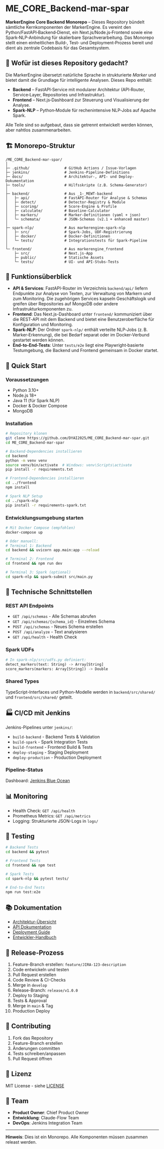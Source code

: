 # ME_CORE_Backend-mar-spar

**MarkerEngine Core Backend Monorepo** – Dieses Repository bündelt sämtliche Kernkomponenten der MarkerEngine.
Es vereint den Python/FastAPI‑Backend‑Dienst, ein Next.js/Node.js‑Frontend sowie eine Spark‑NLP‑Anbindung
für skalierbare Sprachverarbeitung. Das Monorepo stellt einen einheitlichen Build‑, Test‑ und
Deployment‑Prozess bereit und dient als zentrale Codebasis für das Gesamtsystem.

## 🧠 Wofür ist dieses Repository gedacht?

Die MarkerEngine übersetzt natürliche Sprache in strukturierte *Marker* und bietet damit die Grundlage für
intelligente Analysen. Dieses Repo enthält:

- **Backend** – FastAPI‑Service mit modularer Architektur (API‑Router, Service‑Layer, Repositories und Infrastruktur).
- **Frontend** – Next.js‑Dashboard zur Steuerung und Visualisierung der Analyse.
- **Spark‑NLP** – Python‑Module für rechenintensive NLP‑Jobs auf Apache Spark.

Alle Teile sind so aufgebaut, dass sie getrennt entwickelt werden können, aber nahtlos zusammenarbeiten.

## 🏗️ Monorepo-Struktur

```
/ME_CORE_Backend-mar-spar/
│
├─ .github/                # GitHub Actions / Issue-Vorlagen
├─ jenkins/                # Jenkins-Pipeline-Definitions
├─ docs/                   # Architektur-, API- und Deploy-Dokumentation
├─ tools/                  # Hilfsskripte (z.B. Schema-Generator)
│
├─ backend/                # Aus _1-_MEWT-backend
│   ├─ api/                # FastAPI-Router für Analyse & Schemas
│   ├─ detect/             # Detector-Registry & Module
│   ├─ scoring/            # Score-Engine & Profile
│   ├─ calculate/          # Baseline-Calculator
│   ├─ markers/            # Marker-Definitionen (yaml + json)
│   └─ schemata/           # JSON-Schemas (v2.1 + enhanced master)
│
├─ spark-nlp/              # Aus markerengine-spark-nlp
│   ├─ src/                # Spark-Jobs, UDF-Registrierung
│   ├─ docker/             # Docker-Definitionen
│   └─ tests/              # Integrationstests für Spark-Pipeline
│
└─ frontend/               # Aus markerengine_frontend
    ├─ src/                # Next.js-App
    ├─ public/             # Statische Assets
    └─ tests/              # UI- und API-Stubs-Tests
```

## 🧩 Funktionsüberblick

- **API & Services**: FastAPI-Router im Verzeichnis `backend/api/` liefern Endpunkte zur
  Analyse von Texten, zur Verwaltung von Markern und zum Monitoring. Die zugehörigen
  Services kapseln Geschäftslogik und greifen über Repositories auf MongoDB oder
  andere Infrastrukturkomponenten zu.
- **Frontend**: Das Next.js-Dashboard unter `frontend/` kommuniziert über die REST‑API
  mit dem Backend und bietet eine Benutzeroberfläche für Konfiguration und Monitoring.
- **Spark‑NLP**: Der Ordner `spark-nlp/` enthält verteilte NLP‑Jobs (z. B. Marker‑Erkennung),
  die bei Bedarf separat oder im Docker‑Verbund gestartet werden können.
- **End-to-End-Tests**: Unter `tests/e2e` liegt eine Playwright‑basierte Testumgebung, die
  Backend und Frontend gemeinsam in Docker startet.

## 🚀 Quick Start

### Voraussetzungen

- Python 3.10+
- Node.js 18+
- Java 11 (für Spark NLP)
- Docker & Docker Compose
- MongoDB

### Installation

```bash
# Repository klonen
git clone https://github.com/DYAI2025/ME_CORE_Backend-mar-spar.git
cd ME_CORE_Backend-mar-spar

# Backend-Dependencies installieren
cd backend
python -m venv venv
source venv/bin/activate  # Windows: venv\Scripts\activate
pip install -r requirements.txt

# Frontend-Dependencies installieren
cd ../frontend
npm install

# Spark NLP Setup
cd ../spark-nlp
pip install -r requirements-spark.txt
```

### Entwicklungsumgebung starten

```bash
# Mit Docker Compose (empfohlen)
docker-compose up

# Oder manuell:
# Terminal 1: Backend
cd backend && uvicorn app.main:app --reload

# Terminal 2: Frontend
cd frontend && npm run dev

# Terminal 3: Spark (optional)
cd spark-nlp && spark-submit src/main.py
```

## 🔧 Technische Schnittstellen

### REST API Endpoints

- `GET /api/schemas` - Alle Schemas abrufen
- `GET /api/schemas/{schema_id}` - Einzelnes Schema
- `POST /api/schemas` - Neues Schema erstellen
- `POST /api/analyze` - Text analysieren
- `GET /api/health` - Health Check

### Spark UDFs

```python
# In spark-nlp/src/udfs.py definiert:
detect_markers(text: String) -> Array[String]
score_markers(markers: Array[String]) -> Double
```

### Shared Types

TypeScript-Interfaces und Python-Modelle werden in `backend/src/shared/` und `frontend/src/shared/` geteilt.

## 🏭 CI/CD mit Jenkins

Jenkins-Pipelines unter `jenkins/`:

- `build-backend` - Backend Tests & Validation
- `build-spark` - Spark Integration Tests
- `build-frontend` - Frontend Build & Tests
- `deploy-staging` - Staging Deployment
- `deploy-production` - Production Deployment

### Pipeline-Status

Dashboard: [Jenkins Blue Ocean](http://jenkins.example.com/blue)

## 📊 Monitoring

- Health Check: `GET /api/health`
- Prometheus Metrics: `GET /api/metrics`
- Logging: Strukturierte JSON-Logs in `logs/`

## 🧪 Testing

```bash
# Backend Tests
cd backend && pytest

# Frontend Tests
cd frontend && npm test

# Spark Tests
cd spark-nlp && pytest tests/

# End-to-End Tests
npm run test:e2e
```

## 📚 Dokumentation

- [Architektur-Übersicht](docs/ARCHITECTURE.md)
- [API Dokumentation](docs/openapi.yaml)
- [Deployment Guide](docs/DEPLOYMENT.md)
- [Entwickler-Handbuch](docs/DEVELOPER.md)

## 🔄 Release-Prozess

1. Feature-Branch erstellen: `feature/JIRA-123-description`
2. Code entwickeln und testen
3. Pull Request erstellen
4. Code Review & CI-Checks
5. Merge in `develop`
6. Release-Branch: `release/v1.0.0`
7. Deploy to Staging
8. Tests & Approval
9. Merge in `main` & Tag
10. Production Deploy

## 🤝 Contributing

1. Fork das Repository
2. Feature-Branch erstellen
3. Änderungen committen
4. Tests schreiben/anpassen
5. Pull Request öffnen

## 📄 Lizenz

MIT License - siehe [LICENSE](LICENSE)

## 👥 Team

- **Product Owner**: Chief Product Owner
- **Entwicklung**: Claude-Flow Team
- **DevOps**: Jenkins Integration Team

---

**Hinweis**: Dies ist ein Monorepo. Alle Komponenten müssen zusammen releast werden.